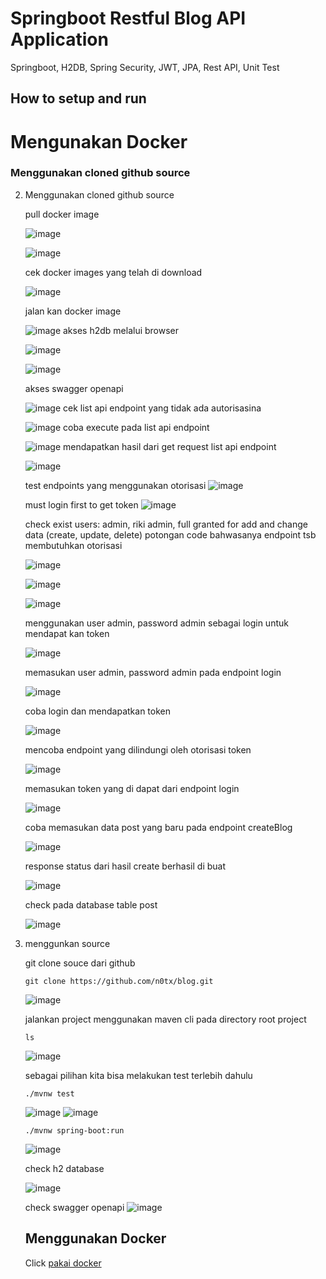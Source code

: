 # Springboot Restful Blog API Application
Springboot, H2DB, Spring Security, JWT, JPA, Rest API, Unit Test


## How to setup and run

# Mengunakan Docker

### Menggunakan cloned github source



2. Menggunakan cloned github source

   pull docker image

   ![image](https://github.com/n0tx/blog/assets/44139279/7b82d4c2-4078-4a76-88db-03cc8ed587b8)


   ![image](https://github.com/n0tx/blog/assets/44139279/e18424cc-2ac7-4f45-bcf9-fb1881cfa940)

   cek docker images yang telah di download

   ![image](https://github.com/n0tx/blog/assets/44139279/3202eda8-1777-4bb2-a4c3-9484f9e06846)

   jalan kan docker image

   ![image](https://github.com/n0tx/blog/assets/44139279/fba33799-b5ab-481e-94ac-8e73e76f43ef)
   akses h2db melalui browser

   ![image](https://github.com/n0tx/blog/assets/44139279/8516fee6-6c8a-4b75-8791-14727eace546)

   ![image](https://github.com/n0tx/blog/assets/44139279/82b7cad8-696d-4297-8cc4-b3cf9e5b348c)

   akses swagger openapi

   ![image](https://github.com/n0tx/blog/assets/44139279/423cfea7-487f-44aa-bb72-53f194226599)
   cek list api endpoint yang tidak ada autorisasina 

   ![image](https://github.com/n0tx/blog/assets/44139279/23a1ce87-94ac-468d-9221-0851ace0afa7)
   coba execute pada list api endpoint

   ![image](https://github.com/n0tx/blog/assets/44139279/c9e21edb-fd7e-4247-9ba3-ba3929f90d86)
   mendapatkan hasil dari get request list api endpoint

   ![image](https://github.com/n0tx/blog/assets/44139279/ebe665d9-b742-4e53-8825-6b08e2b75e8a)

   test endpoints yang menggunakan otorisasi
   ![image](https://github.com/n0tx/blog/assets/44139279/89501b9d-afce-4595-9408-a070ab248230)

   must login first to get token
   ![image](https://github.com/n0tx/blog/assets/44139279/711493f6-1f87-4cf5-8ff2-d990bc81004c)

   check exist users:
   admin, riki
   admin, full granted for add and change data (create, update, delete)
   potongan code bahwasanya endpoint tsb membutuhkan otorisasi

   ![image](https://github.com/n0tx/blog/assets/44139279/a6522a11-a97a-41e7-9ca5-0a8ceff8e890)
   
   ![image](https://github.com/n0tx/blog/assets/44139279/9930187c-823d-4846-922c-203a3a5954c7)

   ![image](https://github.com/n0tx/blog/assets/44139279/9481b96c-7cee-4c70-ae2a-fb1d4de40523)

   menggunakan user admin, password admin sebagai login untuk mendapat kan token

   ![image](https://github.com/n0tx/blog/assets/44139279/6636e119-53c0-41f5-9df5-a452583b9d8c)

   memasukan user admin, password admin pada endpoint login

   ![image](https://github.com/n0tx/blog/assets/44139279/5fced688-0dd1-4293-9a06-2e0e08e00b69)

   coba login dan mendapatkan token

   ![image](https://github.com/n0tx/blog/assets/44139279/6816bfef-63d0-45cc-a77c-1d954c60a118)

   mencoba endpoint yang dilindungi oleh otorisasi token

   ![image](https://github.com/n0tx/blog/assets/44139279/ebde202c-05da-493c-9d50-279a74e24968)

   memasukan token yang di dapat dari endpoint login

   ![image](https://github.com/n0tx/blog/assets/44139279/9c30de23-d007-4eb9-9528-198cdea9e8bf)

   coba memasukan data post yang baru pada endpoint createBlog

   ![image](https://github.com/n0tx/blog/assets/44139279/4abbc433-b9df-4ef2-98ef-e4d9c34ac216)

   response status dari hasil create berhasil di buat

   ![image](https://github.com/n0tx/blog/assets/44139279/d63859d0-caab-4da3-af4e-0138e04a142c)

   check pada database table post

   ![image](https://github.com/n0tx/blog/assets/44139279/310c1c5b-830d-4719-80ae-186c28c1e4ca)

3. menggunkan source

   git clone souce dari github
   
   ```text
   git clone https://github.com/n0tx/blog.git
   ```

   ![image](https://github.com/n0tx/blog/assets/44139279/a5059df5-4e1d-4b7f-8c18-87710f1c02d2)

   jalankan project menggunakan maven cli pada directory root project

   ```text
   ls
   ```

   ![image](https://github.com/n0tx/blog/assets/44139279/bbccbf0a-58ff-4994-ad14-e71ba6204346)

   sebagai pilihan kita bisa melakukan test terlebih dahulu

   ```text
   ./mvnw test
   ```
   ![image](https://github.com/n0tx/blog/assets/44139279/fbab2fc5-e8cc-4926-bc3a-bc7e58148aa3)
   ![image](https://github.com/n0tx/blog/assets/44139279/1c36bcfa-4829-4a1d-9b4a-9007e6047bdf)


   
   ```text
   ./mvnw spring-boot:run
   ```
   ![image](https://github.com/n0tx/blog/assets/44139279/b2b51e1a-3c3d-4487-9aac-167c246631a5)

   check h2 database

   ![image](https://github.com/n0tx/blog/assets/44139279/b06e2324-0346-4d95-9182-9f7730ace333)

   check swagger openapi
   ![image](https://github.com/n0tx/blog/assets/44139279/33111d87-b04f-4879-aa88-ce9020745960)

   ## Menggunakan Docker
   Click [pakai docker](#menggunakan-docker)

